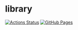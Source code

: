 # library
[![Actions Status](https://github.com/WINGU03/library/workflows/verify/badge.svg)](https://github.com/WINGU03/library/actions) 
[![GitHub Pages](https://img.shields.io/static/v1?label=GitHub+Pages&message=+&color=brightgreen&logo=github)](https://WINGU03.github.io/library/)
